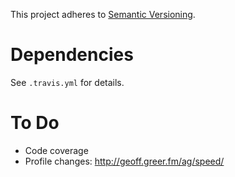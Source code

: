 This project adheres to [Semantic Versioning](http://semver.org).

# Dependencies #

See `.travis.yml` for details.

# To Do #

- Code coverage
- Profile changes: http://geoff.greer.fm/ag/speed/
